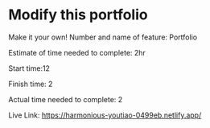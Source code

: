 # Modify this portfolio

Make it your own! 
Number and name of feature: Portfolio

Estimate of time needed to complete: 2hr

Start time:12

Finish time: 2

Actual time needed to complete: 2


Live Link: https://harmonious-youtiao-0499eb.netlify.app/

